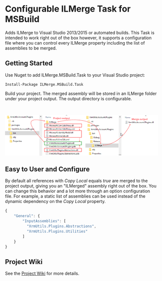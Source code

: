 Configurable ILMerge Task for MSBuild
=====================================

Adds ILMerge to Visual Studio 2013/2015 or automated builds. This Task is intended to work right out of the box however, it supports a configuration file where you can control every ILMerge property including the list of assemblies to be merged.

Getting Started
---------------

Use Nuget to add ILMerge.MSBuild.Task to your Visual Studio project:

```
Install-Package ILMerge.MSBuild.Task
```

Build your project. The merged assembly will be stored in an ILMerge folder under your project output.
The output directory is configurable.

<br />

![Project To Merge Output](Images/project_to_merge_output.png)

Easy to User and Configure
--------------------------

By default all references with *Copy Local* equals *true* are merged to the project output, giving you an "ILMerged" assembly right out of the box.
You can change this behavior and a lot more through an option configuration file.
For example, a static list of assemblies can be used instead of the dynamic dependency on the *Copy Local* property.

```javascript
{
	"General": {
		"InputAssemblies": [
		  "XrmUtils.Plugins.Abstractions", 
		  "XrmUtils.Plugins.Utilities" 
		]
	}
}
```

Project Wiki
------------

See the [Project Wiki](https://github.com/emerbrito/ILMerge-MSBuild-Task/wiki) for more details.

